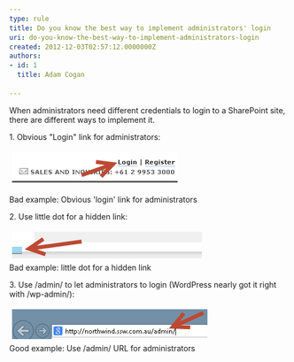 ```yaml
---
type: rule
title: Do you know the best way to implement administrators' login
uri: do-you-know-the-best-way-to-implement-administrators-login
created: 2012-12-03T02:57:12.0000000Z
authors:
- id: 1
  title: Adam Cogan

---
```




<span class='intro'> When administrators need different credentials to login to a SharePoint site, there are different ways to implement it. </span>

<p>​1. Obvious &quot;Login&quot; link for administrators&#58;</p>
<p><img class="ssw-rteStyle-ImageArea" alt="LoginLink.png" src="./LoginLink.png" style="margin&#58;5px;" /><br></p>
<span class="ssw-rteStyle-FigureBad">Bad example&#58;&#160;Obvious&#160;'login' link for administrators</span> <p>2. Use little dot for a hidden link&#58;</p>
<p><img class="ssw-rteStyle-ImageArea" alt="HiddenDotLink.png" src="./HiddenDotLink.png" style="margin&#58;5px;" /><br><span class="ssw-rteStyle-FigureBad">Bad example&#58; little dot for a hidden link</span></p>
<p>3. Use /admin/ to let administrators to login&#160;(WordPress nearly got it right with /wp-admin/)&#58;</p>
<p><img class="ssw-rteStyle-ImageArea" alt="AdminURL.png" src="./AdminURL.png" style="margin&#58;5px;" /><br><span class="ssw-rteStyle-FigureGood">Good example&#58; Use /admin/ URL for administrators</span></p>


